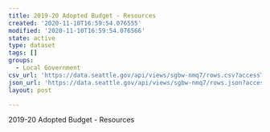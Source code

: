```yaml
---
title: 2019-20 Adopted Budget - Resources
created: '2020-11-10T16:59:54.076555'
modified: '2020-11-10T16:59:54.076566'
state: active
type: dataset
tags: []
groups:
  - Local Government
csv_url: 'https://data.seattle.gov/api/views/sgbw-nmq7/rows.csv?accessType=DOWNLOAD'
json_url: 'https://data.seattle.gov/api/views/sgbw-nmq7/rows.json?accessType=DOWNLOAD'
layout: post

---
```

2019-20 Adopted Budget - Resources
